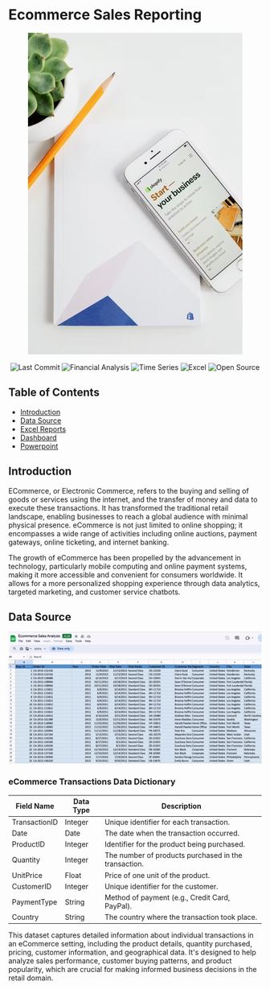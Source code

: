 # Ecommerce Sales Reporting

<p align="center">
  <!-- Replace 'image_url' with the actual URL of your image -->
  <img src="pic1.jpeg" alt="Ecommerce-Picture">
</p>

<p align="center">
  <img src="https://img.shields.io/github/last-commit/dsrichard97/Ecommerce" alt="Last Commit">
  <img src="https://img.shields.io/badge/Financial_Analysis-Trends-red" alt="Financial Analysis">
  <img src="https://img.shields.io/badge/STAT-Time_Series-blue" alt="Time Series">
  <img src="https://img.shields.io/badge/Excel-green" alt="Excel">
  <img src="https://badges.frapsoft.com/os/v1/open-source.svg?v=103" alt="Open Source">
  </a>
</p>



## Table of Contents
- [Introduction](#introduction)
- [Data Source](#data-source)
- [Excel Reports](#excel-report)
- [Dashboard](#dashboard)
- [Powerpoint](#powerpoint)


## Introduction
ECommerce, or Electronic Commerce, refers to the buying and selling of goods or services using the internet, and the transfer of money and data to execute these transactions. It has transformed the traditional retail landscape, enabling businesses to reach a global audience with minimal physical presence. eCommerce is not just limited to online shopping; it encompasses a wide range of activities including online auctions, payment gateways, online ticketing, and internet banking.

The growth of eCommerce has been propelled by the advancement in technology, particularly mobile computing and online payment systems, making it more accessible and convenient for consumers worldwide. It allows for a more personalized shopping experience through data analytics, targeted marketing, and customer service chatbots.


## Data Source

![EcommerceData](https://github.com/dsrichard97/Ecommerce/blob/main/vidgif.gif)

### eCommerce Transactions Data Dictionary
| Field Name    | Data Type | Description                                           |
|---------------|-----------|-------------------------------------------------------|
| TransactionID | Integer   | Unique identifier for each transaction.               |
| Date          | Date      | The date when the transaction occurred.               |
| ProductID     | Integer   | Identifier for the product being purchased.           |
| Quantity      | Integer   | The number of products purchased in the transaction.  |
| UnitPrice     | Float     | Price of one unit of the product.                     |
| CustomerID    | Integer   | Unique identifier for the customer.                   |
| PaymentType   | String    | Method of payment (e.g., Credit Card, PayPal).        |
| Country       | String    | The country where the transaction took place.         |

This dataset captures detailed information about individual transactions in an eCommerce setting, including the product details, quantity purchased, pricing, customer information, and geographical data. It's designed to help analyze sales performance, customer buying patterns, and product popularity, which are crucial for making informed business decisions in the retail domain.


